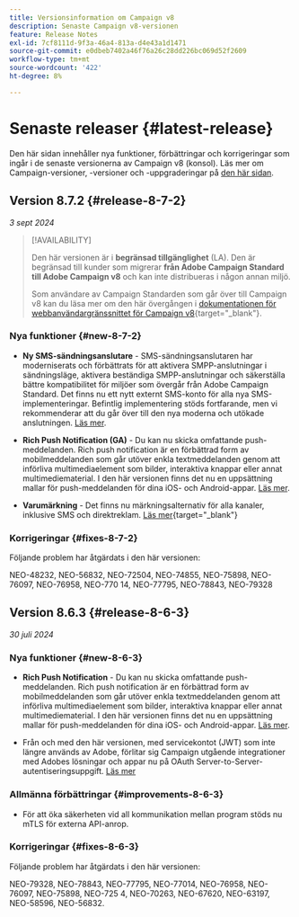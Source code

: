 ```yaml
---
title: Versionsinformation om Campaign v8
description: Senaste Campaign v8-versionen
feature: Release Notes
exl-id: 7cf8111d-9f3a-46a4-813a-d4e43a1d1471
source-git-commit: e0dbeb7402a46f76a26c28dd226bc069d52f2609
workflow-type: tm+mt
source-wordcount: '422'
ht-degree: 8%

---
```


# Senaste releaser {#latest-release}

Den här sidan innehåller nya funktioner, förbättringar och korrigeringar som ingår i de senaste versionerna av Campaign v8 (konsol). Läs mer om Campaign-versioner, -versioner och -uppgraderingar på [den här sidan](upgrades.md).

## Version 8.7.2 {#release-8-7-2}

_3 sept 2024_

>[!AVAILABILITY]
>
>Den här versionen är i **begränsad tillgänglighet** (LA). Den är begränsad till kunder som migrerar **från Adobe Campaign Standard till Adobe Campaign v8** och kan inte distribueras i någon annan miljö.
>
>Som användare av Campaign Standarden som går över till Campaign v8 kan du läsa mer om den här övergången i [dokumentationen för webbanvändargränssnittet för Campaign v8](https://experienceleague.adobe.com/en/docs/campaign-web/v8/start/acs-migration){target="_blank"}.

### Nya funktioner {#new-8-7-2}

* **Ny SMS-sändningsanslutare** - SMS-sändningsanslutaren har moderniserats och förbättrats för att aktivera SMPP-anslutningar i sändningsläge, aktivera beständiga SMPP-anslutningar och säkerställa bättre kompatibilitet för miljöer som övergår från Adobe Campaign Standard. Det finns nu ett nytt externt SMS-konto för alla nya SMS-implementeringar. Befintlig implementering stöds fortfarande, men vi rekommenderar att du går över till den nya moderna och utökade anslutningen. [Läs mer](../send/sms/sms.md).

* **Rich Push Notification (GA)** - Du kan nu skicka omfattande push-meddelanden. Rich push notification är en förbättrad form av mobilmeddelanden som går utöver enkla textmeddelanden genom att införliva multimediaelement som bilder, interaktiva knappar eller annat multimediematerial. I den här versionen finns det nu en uppsättning mallar för push-meddelanden för dina iOS- och Android-appar. [Läs mer](../send/rich-push-android.md).

* **Varumärkning** - Det finns nu märkningsalternativ för alla kanaler, inklusive SMS och direktreklam. [Läs mer](https://experienceleague.adobe.com/docs/experience-cloud/campaign/branding/branding-gs.html){target="_blank"}


### Korrigeringar {#fixes-8-7-2}

Följande problem har åtgärdats i den här versionen:

NEO-48232, NEO-56832, NEO-72504, NEO-74855, NEO-75898, NEO-76097, NEO-76958, NEO-770 14, NEO-77795, NEO-78843, NEO-79328


## Version 8.6.3 {#release-8-6-3}

_30 juli 2024_

### Nya funktioner {#new-8-6-3}

* **Rich Push Notification** - Du kan nu skicka omfattande push-meddelanden. Rich push notification är en förbättrad form av mobilmeddelanden som går utöver enkla textmeddelanden genom att införliva multimediaelement som bilder, interaktiva knappar eller annat multimediematerial. I den här versionen finns det nu en uppsättning mallar för push-meddelanden för dina iOS- och Android-appar. [Läs mer](../send/rich-push-android.md).

* Från och med den här versionen, med servicekontot (JWT) som inte längre används av Adobe, förlitar sig Campaign utgående integrationer med Adobes lösningar och appar nu på OAuth Server-to-Server-autentiseringsuppgift. [Läs mer](release-notes-2024.md#change-8-7-1)

### Allmänna förbättringar {#improvements-8-6-3}

* För att öka säkerheten vid all kommunikation mellan program stöds nu mTLS för externa API-anrop.

### Korrigeringar {#fixes-8-6-3}

Följande problem har åtgärdats i den här versionen:

NEO-79328, NEO-78843, NEO-77795, NEO-77014, NEO-76958, NEO-76097, NEO-75898, NEO-725 4, NEO-70263, NEO-67620, NEO-63197, NEO-58596, NEO-56832.

<!--
https://jira.corp.adobe.com/issues/?filter=585288&jql=fixVersion%20%3D%208.6.3%20AND%20type%20not%20in%20(epic%2C%20test%2C%20sub-task%2C%20Roadmap)%20AND%20resolution%20!%3D%20unresolved%20AND%20%22Fixed%20in%20Build%22%20is%20not%20EMPTY%20and%20type%20in%20(%22customer%20request%22)
-->
